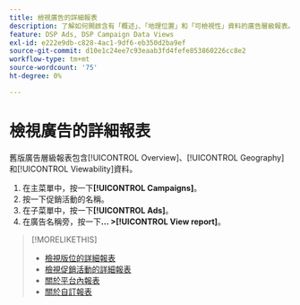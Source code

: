 ```yaml
---
title: 檢視廣告的詳細報表
description: 了解如何開啟含有「概述」、「地理位置」和「可檢視性」資料的廣告層級報表。
feature: DSP Ads, DSP Campaign Data Views
exl-id: e222e9db-c828-4ac1-9df6-eb350d2ba9ef
source-git-commit: d10e1c24ee7c93eaab3fd4fefe853860226cc8e2
workflow-type: tm+mt
source-wordcount: '75'
ht-degree: 0%

---
```


# 檢視廣告的詳細報表

舊版廣告層級報表包含[!UICONTROL Overview]、[!UICONTROL Geography]和[!UICONTROL Viewability]資料。

1. 在主菜單中，按一下&#x200B;**[!UICONTROL Campaigns]**。
1. 按一下促銷活動的名稱。
1. 在子菜單中，按一下&#x200B;**[!UICONTROL Ads]**。
1. 在廣告名稱旁，按一下&#x200B;**... >[!UICONTROL View report]**。

>[!MORELIKETHIS]
>
>* [檢視版位的詳細報表](/help/dsp/campaign-management/placements/placement-view-report.md)
>* [檢視促銷活動的詳細報表](/help/dsp/campaign-management/campaigns/campaign-view-report.md)
>* [關於平台內報表](/help/dsp/campaign-management/reports/campaign-reports-about.md)
>* [關於自訂報表](/help/dsp/reports/report-about.md)

